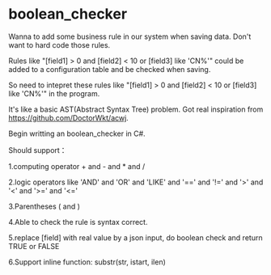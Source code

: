 # boolean_checker

Wanna to add some business rule in our system when saving data. Don't want to hard code those rules.

Rules like "[field1] > 0 and [field2] < 10 or [field3] like 'CN%'" could be added to a configuration table 
and be checked when saving.

So need to intepret these rules like "[field1] > 0 and [field2] < 10 or [field3] like 'CN%'" in the program.

It's like a basic AST(Abstract Syntax Tree) problem.
Got real inspiration from https://github.com/DoctorWkt/acwj.

Begin writting an boolean_checker in C#. 

Should support：

1.computing operator + and - and * and /

2.logic operators like 'AND' and 'OR' and 'LIKE' and '==' and '!=' and '>' and '<' and '>=' and '<='

3.Parentheses ( and )

4.Able to check the rule is syntax correct.

5.replace [field] with real value by a json input, do boolean check and return TRUE or FALSE

6.Support inline function: substr(str, istart, ilen)

